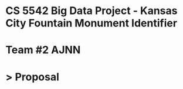 # CS 5542 Big Data Project - Kansas City Fountain Monument Identifier
# Team #2 AJNN

 # > Proposal

